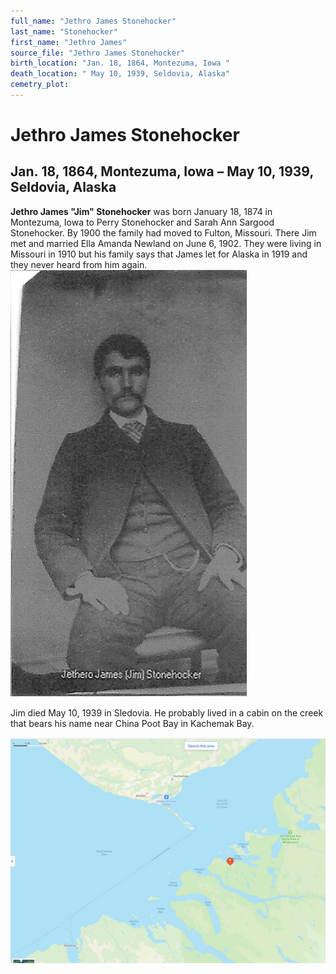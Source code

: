 ```yaml
---
full_name: "Jethro James Stonehocker"
last_name: "Stonehocker"
first_name: "Jethro James"
source_file: "Jethro James Stonehocker"
birth_location: "Jan. 18, 1864, Montezuma, Iowa "
death_location: " May 10, 1939, Seldovia, Alaska"
cemetry_plot: 
---
```

# Jethro James Stonehocker

## Jan. 18, 1864, Montezuma, Iowa – May 10, 1939, Seldovia, Alaska

**Jethro James "Jim" Stonehocker** was born January 18, 1874 in
Montezuma, Iowa to Perry Stonehocker and Sarah Ann Sargood Stonehocker.
By 1900 the family had moved to Fulton, Missouri. There Jim met and
married Ella Amanda Newland on June 6, 1902. They were living in
Missouri in 1910 but his family says that James let for Alaska in 1919
and they never heard from him
again.![](../assets/images/Jethro%20James%20Stonehocker/media/image1.jpeg)

Jim died May 10, 1939 in Sledovia. He probably lived in a cabin on the
creek that bears his name near China Poot Bay in Kachemak Bay.

![](../assets/images/Jethro%20James%20Stonehocker/media/image2.jpeg)
